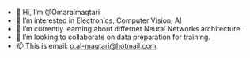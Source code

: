 - 👋 Hi, I’m @Omaralmaqtari
- 👀 I’m interested in Electronics, Computer Vision, AI
- 🌱 I’m currently learning about differnet Neural Networks architecture.
- 💞️ I’m looking to collaborate on data preparation for training.
- 📫 This is email: o.al-maqtari@hotmail.com.

